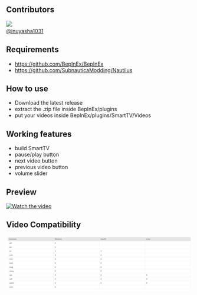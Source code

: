 ## Contributors

<a href="https://github.com/inuyasha1031">
  <img src="https://github.com/inuyasha1031.png" width="50" />
  <br />
  @inuyasha1031
</a>

## Requirements

- https://github.com/BepInEx/BepInEx
- https://github.com/SubnauticaModding/Nautilus

## How to use

- Download the latest release
- extract the .zip file inside BepInEx/plugins
- put your videos inside BepInEx/plugins/SmartTV/Videos

## Working features

- build SmartTV
- pause/play button
- next video button
- previous video button
- volume slider

## Preview

[![Watch the video](https://img.youtube.com/vi/wYHQCRYm5zE/maxresdefault.jpg)](https://www.youtube.com/watch?v=wYHQCRYm5zE)

## Video Compatibility

![alt text](readme_images/image.png)